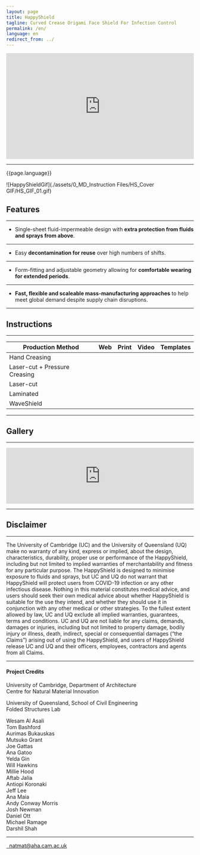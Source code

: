 ```yaml
---
layout: page
title: HappyShield
tagline: Curved Crease Origami Face Shield For Infection Control
permalink: /en/
language: en
redirect_from: ../
---
```


<style>.embed-container { position: relative; padding-bottom: 56.25%; height: 0; overflow: hidden; max-width: 100%; } .embed-container iframe, .embed-container object, .embed-container embed { position: absolute; top: 0; left: 0; width: 100%; height: 100%; }</style><div class='embed-container'><iframe src='https://www.youtube.com/embed//NzHtaLhImxM' frameborder='0' allowfullscreen></iframe></div>

---

{{page.language}}

![HappyShieldGif](./assets/0_MD_Instruction Files/HS_Cover GIF/HS_GIF_01.gif)

## Features

---

* Single-sheet fluid-impermeable design with **extra protection from fluids and sprays from above**.   

---

* Easy **decontamination for reuse** over high numbers of shifts.   

---

* Form-fitting and adjustable geometry allowing for **comfortable wearing for extended periods**.   

---

* **Fast, flexible and scaleable mass-manufacturing approaches** to help meet global demand despite supply chain disruptions.  

---

## Instructions

---

| Production Method                     | Web                                                                                                                    | Print | Video | Templates |
|---------------------------------------|------------------------------------------------------------------------------------------------------------------------|-------|-------|-----------|
| Hand Creasing                         | [<i class="em em-iphone" aria-role="presentation" aria-label="MOBILE PHONE"></i>](./hand-creasing/en/)       |  [<i class="em em-page_facing_up" aria-role="presentation" aria-label="PAGE FACING UP"></i>](./Instructions/HandCreasing/Assets/Output/InstructionsPDF/Instructions.pdf)  |    [<i class="em em-video_camera" aria-role="presentation" aria-label="VIDEO CAMERA"></i>](https://youtu.be/8RvlrtrebBE) |       [<i class="em em-triangular_ruler" aria-role="presentation" aria-label="TRIANGULAR RULER"></i>](https://github.com/HappyShield/HappyShield/tree/master/Templates/HandCreasing)    |
| Laser-cut + Pressure Creasing         | [<i class="em em-iphone" aria-role="presentation" aria-label="MOBILE PHONE"></i>](./pressure-creasing/en/)   | [<i class="em em-page_facing_up" aria-role="presentation" aria-label="PAGE FACING UP"></i>](./Instructions/LaserCutAndPressureCreasing/Assets/Output/InstructionsPDF/Instructions.pdf) |   [<i class="em em-video_camera" aria-role="presentation" aria-label="VIDEO CAMERA"></i>](https://youtu.be/IPKiPi-Tne8)    |         [<i class="em em-triangular_ruler" aria-role="presentation" aria-label="TRIANGULAR RULER"></i>](https://github.com/HappyShield/HappyShield/tree/master/Templates/LaserCutAndPressureCreasing)  |
| Laser-cut                             | [<i class="em em-iphone" aria-role="presentation" aria-label="MOBILE PHONE"></i>](./laser-cut/en/)           |  [<i class="em em-page_facing_up" aria-role="presentation" aria-label="PAGE FACING UP"></i>](./Instructions/LaserCut/Assets/Output/InstructionsPDF/Instructions.pdf) |       |        [<i class="em em-triangular_ruler" aria-role="presentation" aria-label="TRIANGULAR RULER"></i>](https://github.com/HappyShield/HappyShield/tree/master/Templates/LaserCut)   |
| Laminated                             |                                                                                                                        |       |   [<i class="em em-video_camera" aria-role="presentation" aria-label="VIDEO CAMERA"></i>](https://youtu.be/yBTCImOzLss)    |           |
| WaveShield                            | [<i class="em em-iphone" aria-role="presentation" aria-label="MOBILE PHONE"></i>](./wave-shield/en/)     |   [<i class="em em-page_facing_up" aria-role="presentation" aria-label="PAGE FACING UP"></i>](./Instructions/WaveShield/Assets/Output/InstructionsPDF/Instructions.pdf)    |       |         [<i class="em em-triangular_ruler" aria-role="presentation" aria-label="TRIANGULAR RULER"></i>](https://github.com/HappyShield/HappyShield/tree/master/Templates/Waveshield)  |

---

## Gallery

---

<script src="https://snapwidget.com/js/snapwidget.js"></script>
<iframe src="https://snapwidget.com/embed/810063" class="snapwidget-widget" allowtransparency="true" frameborder="0" scrolling="no" style="border:none; overflow:hidden;  width:100%; "></iframe>

---

## Disclaimer

---

The University of Cambridge (UC) and the University of Queensland (UQ) make no warranty of any kind, express or implied, about the design, characteristics, durability, proper use or performance of the HappyShield, including but not limited to implied warranties of merchantability and fitness for any particular purpose. The HappyShield is designed to minimise exposure to fluids and sprays, but UC and UQ do not warrant that HappyShield will protect users from COVID-19 infection or any other infectious disease. Nothing in this material constitutes medical advice, and users should seek their own medical advice about whether HappyShield is suitable for the use they intend, and whether they should use it in conjunction with any other medical or other strategies. To the fullest extent allowed by law, UC and UQ exclude all implied warranties, guarantees, terms and conditions. UC and UQ are not liable for any claims, demands, damages or injuries, including but not limited to property damage, bodily injury or illness, death, indirect, special or consequential damages (“the Claims”) arising out of using the HappyShield, and users of HappyShield release UC and UQ and their officers, employees, contractors and agents from all Claims.

--- 

#### Project Credits

University of Cambridge, Department of Architecture  
Centre for Natural Material Innovation


University of Queensland, School of Civil Engineering  
Folded Structures Lab  

Wesam Al Asali  
Tom Bashford  
Aurimas Bukauskas  
Mutsuko Grant  
Joe Gattas  
Ana Gatoo  
Yelda Gin  
Will Hawkins  
Millie Hood  
Aftab Jalia  
Antiopi Koronaki  
Jeff Lee  
Ana Maia  
Andy Conway Morris  
Josh Newman  
Daniel Ott  
Michael Ramage  
Darshil Shah  

---

<script src="https://kit.fontawesome.com/688367e949.js" crossorigin="anonymous"></script>
<div class="socialMediaIconsFooter">
        <a href = "https://twitter.com/happy_PPE">
            <i class="fab fa-twitter" style="font-size:24px; color:black; display: inline-block;"></i> 
        </a>
        <a href ="https://www.instagram.com/happyppe/">
            <i class="fab fa-instagram" style="font-size:24px; color:black; display: inline-block;"></i>
        </a>  
        <a href="mailto:natmat@aha.cam.ac.uk?Subject=HappyShield Inquiry">  natmat@aha.cam.ac.uk</a>
</div>

